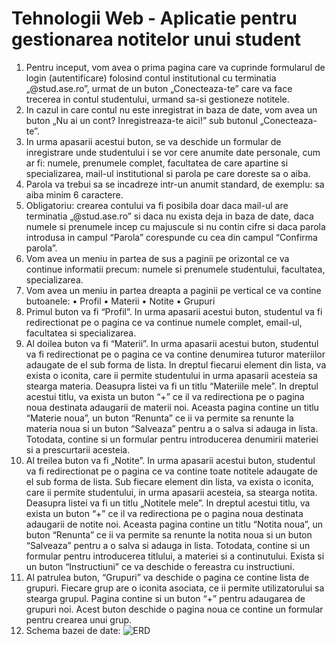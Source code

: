 # Tehnologii Web - Aplicatie pentru gestionarea notitelor unui student
1.	Pentru inceput, vom avea o prima pagina care va cuprinde formularul de login (autentificare) folosind contul institutional cu terminatia „@stud.ase.ro”, urmat de un buton „Conecteaza-te” care va face trecerea in contul studentului, urmand sa-si gestioneze notitele.
2.	In cazul in care contul nu este inregistrat in baza de date, vom avea un buton „Nu ai un cont? Inregistreaza-te aici!” sub butonul  „Conecteaza-te”.
3.	In urma apasarii acestui buton, se va deschide un formular de inregistrare unde studentului i se vor cere anumite date personale, cum ar fi: numele, prenumele complet, facultatea de care apartine si specializarea, mail-ul institutional si parola pe care doreste sa o aiba.
4.	Parola va trebui sa se incadreze intr-un anumit standard, de exemplu: sa aiba minim 6 caractere.
5.	Obligatoriu: crearea contului va fi posibila doar daca mail-ul are terminatia „@stud.ase.ro” si daca nu exista deja in baza de date, daca numele si prenumele incep cu majuscule si nu contin cifre si daca parola introdusa in campul “Parola” corespunde cu cea din campul “Confirma parola”.
6.	Vom avea un meniu in partea de sus a paginii pe orizontal ce va continue informatii precum: numele si prenumele studentului, facultatea, specializarea.
7.	Vom avea un meniu in partea dreapta a paginii pe vertical ce va contine butoanele:
•	Profil
•	Materii
•	Notite
•	Grupuri
7.	Primul buton va fi “Profil”. In urma apasarii acestui buton, studentul va fi redirectionat pe o pagina ce va continue numele complet, email-ul, facultatea si specializarea.
8.	Al doilea buton va fi “Materii”. In urma apasarii acestui buton, studentul va fi redirectionat pe o pagina ce va contine denumirea tuturor materiilor adaugate de el sub forma de lista. In dreptul fiecarui element din lista, va exista o iconita, care ii permite studentului in urma apasarii acesteia sa stearga materia. Deasupra listei va fi un titlu “Materiile mele”. In dreptul acestui titlu, va exista un buton “+” ce il va redirectiona pe o pagina noua destinata adaugarii de materii noi. Aceasta pagina contine un titlu “Materie noua”, un buton “Renunta” ce ii va permite sa renunte la materia noua si un buton “Salveaza” pentru a o salva si adauga in lista. Totodata, contine si un formular pentru introducerea denumirii materiei si a prescurtarii acesteia.
9.	Al treilea buton va fi „Notite”. In urma apasarii acestui buton, studentul va fi redirectionat pe o pagina ce va contine toate notitele  adaugate de el sub forma de lista. Sub fiecare element din lista, va exista o iconita, care ii permite studentului, in urma apasarii acesteia, sa stearga notita. Deasupra listei va fi un titlu „Notitele mele”. In dreptul acestui titlu, va exista un buton “+” ce il va redirectiona pe o pagina noua destinata adaugarii de notite noi. Aceasta pagina contine un titlu “Notita noua”, un buton “Renunta” ce ii va permite sa renunte la notita noua si un buton “Salveaza” pentru a o salva si adauga in lista. Totodata, contine si un formular pentru introducerea titlului, a materiei si a continutului. Exista si un buton “Instructiuni” ce va deschide o fereastra cu instructiuni.
10.	Al patrulea buton, “Grupuri” va deschide o pagina ce contine lista de grupuri. Fiecare grup are o iconita asociata, ce ii permite utilizatorului sa stearga grupul. Pagina contine si un buton “+” pentru adaugarea de grupuri noi. Acest buton deschide o pagina noua ce contine un formular pentru crearea unui grup.
11. Schema bazei de date:
![ERD](https://user-images.githubusercontent.com/102324614/211157419-df127eba-af37-41a1-b9f0-565d916ec29e.svg)
